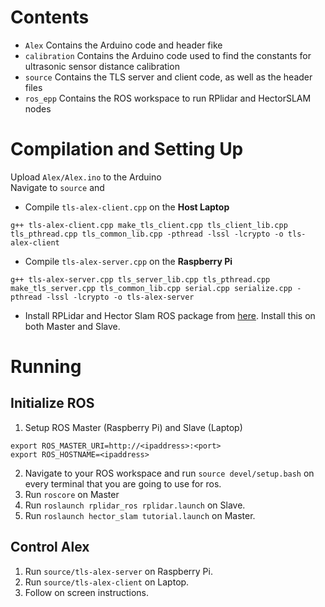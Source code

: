 # Contents
- `Alex` Contains the Arduino code and header fike
- `calibration` Contains the Arduino code used to find the constants for ultrasonic sensor distance calibration
- `source` Contains the TLS server and client code, as well as the header files
- `ros_epp` Contains the ROS workspace to run RPlidar and HectorSLAM nodes

# Compilation and Setting Up
Upload `Alex/Alex.ino` to the Arduino <br>
Navigate to `source` and
- Compile `tls-alex-client.cpp` on the **Host Laptop**
```
g++ tls-alex-client.cpp make_tls_client.cpp tls_client_lib.cpp tls_pthread.cpp tls_common_lib.cpp -pthread -lssl -lcrypto -o tls-alex-client
```
- Compile `tls-alex-server.cpp` on the **Raspberry Pi**
```
g++ tls-alex-server.cpp tls_server_lib.cpp tls_pthread.cpp make_tls_server.cpp tls_common_lib.cpp serial.cpp serialize.cpp -pthread -lssl -lcrypto -o tls-alex-server
```
- Install RPLidar and Hector Slam ROS package from [here](https://github.com/NickL77/RPLidar_Hector_SLAM). Install this on both Master and Slave.
# Running
## Initialize ROS
1. Setup ROS Master (Raspberry Pi) and Slave (Laptop) 
```
export ROS_MASTER_URI=http://<ipaddress>:<port>
export ROS_HOSTNAME=<ipaddress>
```
2. Navigate to your ROS workspace and run `source devel/setup.bash` on every terminal that you are going to use for ros.
2. Run `roscore` on Master
3. Run `roslaunch rplidar_ros rplidar.launch` on Slave.
4. Run `roslaunch hector_slam tutorial.launch` on Master.

## Control Alex
1. Run `source/tls-alex-server` on Raspberry Pi.
2. Run `source/tls-alex-client` on Laptop.
3. Follow on screen instructions.

